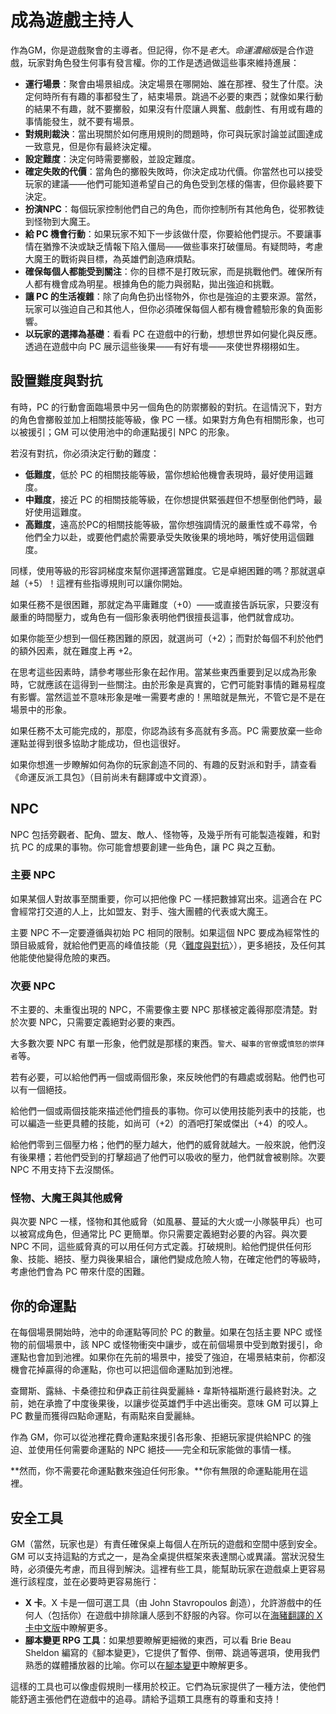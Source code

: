 # 成為遊戲主持人

作為GM，你是遊戲聚會的主導者。但記得，你不是*老大*。*命運濃縮版*是合作遊戲，玩家對角色發生何事有發言權。你的工作是透過做這些事來維持進展：

- **運行場景**：聚會由場景組成。決定場景在哪開始、誰在那裡、發生了什麼。決定何時所有有趣的事都發生了，結束場景。跳過不必要的東西；就像如果行動的結果不有趣，就不要擲骰，如果沒有什麼讓人興奮、戲劇性、有用或有趣的事情能發生，就不要有場景。
- **對規則裁決**：當出現關於如何應用規則的問題時，你可與玩家討論並試圖達成一致意見，但是你有最終決定權。
- **設定難度**：決定何時需要擲骰，並設定難度。
- **確定失敗的代價**：當角色的擲骰失敗時，你決定成功代價。你當然也可以接受玩家的建議——他們可能知道希望自己的角色受到怎樣的傷害，但你最終要下決定。
- **扮演NPC**：每個玩家控制他們自己的角色，而你控制所有其他角色，從邪教徒到怪物到大魔王。
- **給 PC 機會行動**：如果玩家不知下一步該做什麼，你要給他們提示。不要讓事情在猶豫不決或缺乏情報下陷入僵局——做些事來打破僵局。有疑問時，考慮大魔王的戰術與目標，為英雄們創造麻煩點。
- **確保每個人都能受到關注**：你的目標不是打敗玩家，而是挑戰他們。確保所有人都有機會成為明星。根據角色的能力與弱點，拋出強迫和挑戰。
- **讓 PC 的生活複雜**：除了向角色扔出怪物外，你也是強迫的主要來源。當然，玩家可以強迫自己和其他人，但你必須確保每個人都有機會體驗形象的負面影響。
- **以玩家的選擇為基礎**：看看 PC 在遊戲中的行動，想想世界如何變化與反應。透過在遊戲中向 PC 展示這些後果——有好有壞——來使世界栩栩如生。

## 設置難度與對抗

有時，PC 的行動會面臨場景中另一個角色的防禦擲骰的對抗。在這情況下，對方的角色會擲骰並加上相關技能等級，像 PC 一樣。如果對方角色有相關形象，也可以被援引；GM 可以使用池中的命運點援引 NPC 的形象。

若沒有對抗，你必須決定行動的難度：

- **低難度**，低於 PC 的相關技能等級，當你想給他機會表現時，最好使用這難度。
- **中難度**，接近 PC 的相關技能等級，在你想提供緊張趕但不想壓倒他們時，最好使用這難度。
- **高難度**，遠高於PC的相關技能等級，當你想強調情況的嚴重性或不尋常，令他們全力以赴，或要他們處於需要承受失敗後果的境地時，嘴好使用這個難度。

同樣，使用等級的形容詞梯度來幫你選擇適當難度。它是卓絕困難的嗎？那就選卓越（+5）！這裡有些指導規則可以讓你開始。

如果任務不是很困難，那就定為平庸難度（+0）——或直接告訴玩家，只要沒有嚴重的時間壓力，或角色有一個形象表明他們很擅長這事，他們就會成功。

如果你能至少想到一個任務困難的原因，就選尚可（+2）；而對於每個不利於他們的額外因素，就在難度上再 +2。

在思考這些因素時，請參考哪些形象在起作用。當某些東西重要到足以成為形象時，它就應該在這得到一些關注。由於形象是真實的，它們可能對事情的難易程度有影響。當然這並不意味形象是唯一需要考慮的！黑暗就是無光，不管它是不是在場景中的形象。

如果任務不太可能完成的，那麼，你認為該有多高就有多高。PC 需要放棄一些命運點並得到很多協助才能成功，但也這很好。

如果你想進一步瞭解如何為你的玩家創造不同的、有趣的反對派和對手，請查看《命運反派工具包》（目前尚未有翻譯或中文資源）。

## NPC

NPC 包括旁觀者、配角、盟友、敵人、怪物等，及幾乎所有可能製造複雜，和對抗 PC 的成果的事物。你可能會想要創建一些角色，讓 PC 與之互動。

### 主要 NPC

如果某個人對故事至關重要，你可以把他像 PC 一樣把數據寫出來。這適合在 PC 會經常打交道的人上，比如盟友、對手、強大團體的代表或大魔王。

主要 NPC 不一定要遵循與初始 PC 相同的限制。如果這個 NPC 要成為經常性的頭目級威脅，就給他們更高的峰值技能（見〈[難度與對抗](taking-action-rolling-dice#%E9%9B%A3%E5%BA%A6%E8%88%87%E5%B0%8D%E6%8A%97)〉），更多絕技，及任何其他能使他變得危險的東西。

### 次要 NPC

不主要的、未重復出現的 NPC，不需要像主要 NPC 那樣被定義得那麼清楚。對於次要 NPC，只需要定義絕對必要的東西。

大多數次要 NPC 有單一形象，他們就是那樣的東西。`警犬`、`礙事的官僚`或`憤怒的崇拜者`等。

若有必要，可以給他們再一個或兩個形象，來反映他們的有趣處或弱點。他們也可以有一個絕技。

給他們一個或兩個技能來描述他們擅長的事物。你可以使用技能列表中的技能，也可以編造一些更具體的技能，如尚可（+2）的酒吧打架或傑出（+4）的咬人。

給他們零到三個壓力格；他們的壓力越大，他們的威脅就越大。一般來說，他們沒有後果槽；若他們受到的打擊超過了他們可以吸收的壓力，他們就會被剔除。次要 NPC 不用支持下去沒關係。

### 怪物、大魔王與其他威脅

與次要 NPC 一樣，怪物和其他威脅（如風暴、蔓延的大火或一小隊裝甲兵）也可以被寫成角色，但通常比 PC 更簡單。你只需要定義絕對必要的內容。與次要 NPC 不同，這些威脅真的可以用任何方式定義。打破規則。給他們提供任何形象、技能、絕技、壓力與後果組合，讓他們變成危險人物，在確定他們的等級時，考慮他們會為 PC 帶來什麼的困難。

## 你的命運點

在每個場景開始時，池中的命運點等同於 PC 的數量。如果在包括主要 NPC 或怪物的前個場景中，該 NPC 或怪物衝突中讓步，或在前個場景中受到敵對援引，命運點也會加到池裡。如果你在先前的場景中，接受了強迫，在場景結束前，你都沒機會花掉贏得的命運點，你也可以把這個命運點加到池裡。

查爾斯、露絲、卡桑德拉和伊森正前往與愛麗絲・韋斯特福斯進行最終對決。之前，她在承擔了中度後果後，以讓步從英雄們手中逃出衝突。意味 GM 可以算上 PC 數量而獲得四點命運點，有兩點來自愛麗絲。

作為 GM，你可以從池裡花費命運點來援引各形象、拒絕玩家提供給NPC 的強迫、並使用任何需要命運點的 NPC 絕技——完全和玩家能做的事情一樣。

**然而，你不需要花命運點數來強迫任何形象。**你有無限的命運點能用在這裡。

## 安全工具

GM（當然，玩家也是）有責任確保桌上每個人在所玩的遊戲和空間中感到安全。GM 可以支持這點的方式之一，是為全桌提供框架來表達關心或異議。當狀況發生時，必須優先考慮，而且得到解決。這裡有些工具，能幫助玩家在遊戲桌上更容易進行該程度，並在必要時更容易施行：

- **X 卡**。X 卡是一個可選工具（由 John Stavropoulos 創造），允許游戲中的任何人（包括你）在遊戲中排除讓人感到不舒服的內容。你可以在[海豬翻譯的 X 卡中文版](https://docs.google.com/document/d/1w0lJuThtmem2ExlwNeQt05UZxHEAQFT81Mx31zlichQ/edit#heading=h.bjc0awbqqez5)中瞭解更多。
- **腳本變更 RPG 工具**：如果想要瞭解更細微的東西，可以看 Brie Beau Sheldon 編寫的《腳本變更》，它提供了暫停、倒帶、跳過等選項，使用我們熟悉的媒體播放器的比喻。你可以在[腳本變更](http://tinyurl.com/nphed7m)中瞭解更多。

這樣的工具也可以像虛假規則一樣用於校正。它們為玩家提供了一種方法，使他們能舒適主張他們在遊戲中的追尋。請給予這類工具應有的尊重和支持！
